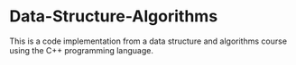# Data-Structure-Algorithms
This is a code implementation from a data structure and algorithms course using the C++ programming language.
